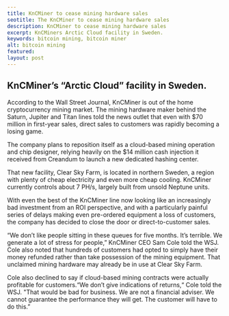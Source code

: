 ```yaml
---
title: KnCMiner to cease mining hardware sales 
seotitle: The KnCMiner to cease mining hardware sales 
description: KnCMiner to cease mining hardware sales 
excerpt: KnCMiners Arctic Cloud facility in Sweden. 
keywords: bitcoin mining, bitcoin miner
alt: bitcoin mining
featured: 
layout: post
---
```


<h2>KnCMiner’s “Arctic Cloud” facility in Sweden.</h2>

<p>According to the Wall Street Journal, KnCMiner is out of the home cryptocurrency mining market. The mining hardware maker behind the Saturn, Jupiter and Titan lines told the news outlet that even with $70 million in first-year sales, direct sales to customers was rapidly becoming a losing game. <p>

<p>The company plans to reposition itself as a cloud-based mining operation and chip designer, relying heavily on the $14 million cash injection it received from Creandum to launch a new dedicated hashing center.<p>

<p>That new facility, Clear Sky Farm, is located in northern Sweden, a region with plenty of cheap electricity and even more cheap cooling. KnCMiner currently controls about 7 PH/s, largely built from unsold Neptune units. <p>

<p>With even the best of the KnCMiner line now looking like an increasingly bad investment from an ROI perspective, and with a particularly painful series of delays making even pre-ordered equipment a loss of customers, the company has decided to close the door or direct-to-customer sales.<p>

<p>“We don’t like people sitting in these queues for five months. It’s terrible. We generate a lot of stress for people,” KnCMiner CEO Sam Cole told the WSJ. Cole also noted that hundreds of customers had opted to simply have their money refunded rather than take possession of the mining equipment. That unclaimed mining hardware may already be in use at Clear Sky Farm.<p>

<p>Cole also declined to say if cloud-based mining contracts were actually profitable for customers.“We don’t give indications of returns,“ Cole told the WSJ. "That would be bad for business. We are not a financial adviser. We cannot guarantee the performance they will get. The customer will have to do this.”<p>
